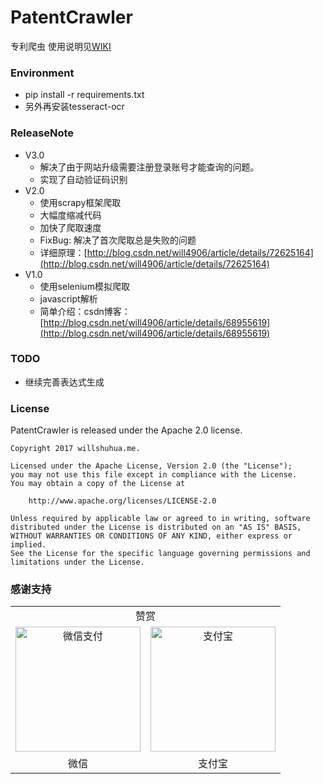 # PatentCrawler

专利爬虫
使用说明见[WIKI](https://github.com/will4906/PatentCrawler/wiki)

### Environment

* pip install -r requirements.txt
* 另外再安装tesseract-ocr

### ReleaseNote

* V3.0
    * 解决了由于网站升级需要注册登录账号才能查询的问题。
    * 实现了自动验证码识别
* V2.0
    * 使用scrapy框架爬取
    * 大幅度缩减代码
    * 加快了爬取速度
    * FixBug: 解决了首次爬取总是失败的问题
    * 详细原理：[http://blog.csdn.net/will4906/article/details/72625164](http://blog.csdn.net/will4906/article/details/72625164)
* V1.0
    * 使用selenium模拟爬取
    * javascript解析
    * 简单介绍：csdn博客：[http://blog.csdn.net/will4906/article/details/68955619](http://blog.csdn.net/will4906/article/details/68955619)

### TODO

* 继续完善表达式生成

### License

PatentCrawler is released under the Apache 2.0 license.
```
Copyright 2017 willshuhua.me.

Licensed under the Apache License, Version 2.0 (the "License");
you may not use this file except in compliance with the License.
You may obtain a copy of the License at

    http://www.apache.org/licenses/LICENSE-2.0

Unless required by applicable law or agreed to in writing, software
distributed under the License is distributed on an "AS IS" BASIS,
WITHOUT WARRANTIES OR CONDITIONS OF ANY KIND, either express or implied.
See the License for the specific language governing permissions and
limitations under the License.
```
### 感谢支持

<table width="100%">
<tr><td align="center" colspan="2">赞赏</td></tr>
    <tr>
        <td align="center">
        <img src="http://img.blog.csdn.net/20170521121423299?watermark/2/text/aHR0cDovL2Jsb2cuY3Nkbi5uZXQvd2lsbDQ5MDY=/font/5a6L5L2T/fontsize/400/fill/I0JBQkFCMA==/dissolve/70/gravity/SouthEast" width="200px" alt="微信支付">
        </td>
        <td align="center">
        <img src="http://img.blog.csdn.net/20170521131930503?watermark/2/text/aHR0cDovL2Jsb2cuY3Nkbi5uZXQvd2lsbDQ5MDY=/font/5a6L5L2T/fontsize/400/fill/I0JBQkFCMA==/dissolve/70/gravity/SouthEast" width="200px" alt="支付宝">
        </td>
    </tr>
    <tr>
    <td align="center">微信</td>
    <td align="center">支付宝</td>
    </tr>
</table>
